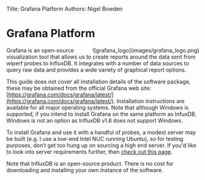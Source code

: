 Title: Grafana Platform
Authors: Nigel Bowden

# Grafana Platform
<div style="float: right;">
![grafana_logo](images/grafana_logo.png)
</div>Grafana is an open-source visualization tool that allows us to create reports around the data sent from wiperf probes to InfluxDB. It integrates with a number of data sources to query raw data and provides a wide variety of graphical report options.

This guide does not cover all installation details of the software package, these may be obtained from the official Grafana web site: [https://grafana.com/docs/grafana/latest/](https://grafana.com/docs/grafana/latest/). Installation instructions are available for all major operating systems. Note that although Windows is supported, if you intend to install Grafana on the same platform as InfuxDB, Windows is not an option as InfluxDB v1.8 does not support Windows. 

To install Grafana and use it with a handful of probes, a modest server may be built (e.g. I use a low-end Intel NUC running Ubuntu), so for testing purposes, don’t get too hung up on sourcing a high end server. If you'd like to look into server requirements further, then [check out this page](https://grafana.com/docs/grafana/latest/installation/requirements/).

Note that InfluxDB is an open-source product. There is no cost for downloading and installing your own instance of the software.



